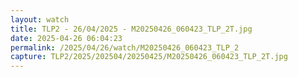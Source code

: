```yaml
---
layout: watch
title: TLP2 - 26/04/2025 - M20250426_060423_TLP_2T.jpg
date: 2025-04-26 06:04:23
permalink: /2025/04/26/watch/M20250426_060423_TLP_2
capture: TLP2/2025/202504/20250425/M20250426_060423_TLP_2T.jpg
---
```

